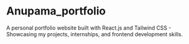 # Anupama_portfolio
A personal portfolio website built with React.js and Tailwind CSS - Showcasing my projects, internships, and frontend development skills.
